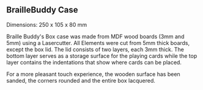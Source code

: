 ## BrailleBuddy Case

Dimensions: 250 x 105 x 80 mm

Braille Buddy's Box case was made from MDF wood boards (3mm and 5mm) using a Lasercutter.
All Elements were cut from 5mm thick boards, except the box lid. 
The lid consists of two layers, each 3mm thick. The bottom layer serves as a storage surface for the playing cards while the top layer contains the indentations that show where cards can be placed.

For a more pleasant touch experience, the wooden surface has been sanded, the corners rounded and the entire box lacquered.

